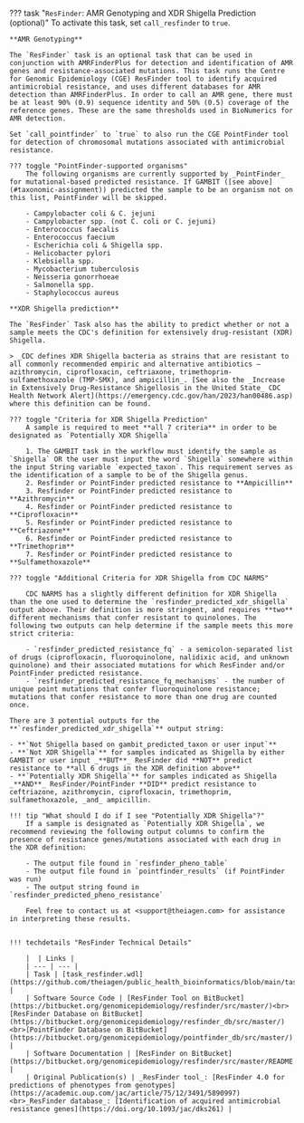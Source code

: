 
??? task "`ResFinder`: AMR Genotyping and XDR Shigella Prediction (optional)"
    To activate this task, set `call_resfinder` to `true`.

    **AMR Genotyping**

    The `ResFinder` task is an optional task that can be used in conjunction with AMRFinderPlus for detection and identification of AMR genes and resistance-associated mutations. This task runs the Centre for Genomic Epidemiology (CGE) ResFinder tool to identify acquired antimicrobial resistance, and uses different databases for AMR detection than AMRFinderPlus. In order to call an AMR gene, there must be at least 90% (0.9) sequence identity and 50% (0.5) coverage of the reference genes. These are the same thresholds used in BioNumerics for AMR detection. 

    Set `call_pointfinder` to `true` to also run the CGE PointFinder tool for detection of chromosomal mutations associated with antimicrobial resistance. 

    ??? toggle "PointFinder-supported organisms"
        The following organisms are currently supported by _PointFinder_ for mutational-based predicted resistance. If GAMBIT ([see above](#taxonomic-assignment)) predicted the sample to be an organism not on this list, PointFinder will be skipped.
       
        - Campylobacter coli & C. jejuni
        - Campylobacter spp. (not C. coli or C. jejuni)
        - Enterococcus faecalis
        - Enterococcus faecium
        - Escherichia coli & Shigella spp.
        - Helicobacter pylori
        - Klebsiella spp.
        - Mycobacterium tuberculosis
        - Neisseria gonorrhoeae
        - Salmonella spp.
        - Staphylococcus aureus

    **XDR Shigella prediction**

    The `ResFinder` Task also has the ability to predict whether or not a sample meets the CDC's definition for extensively drug-resistant (XDR) Shigella. 

    > _CDC defines XDR Shigella bacteria as strains that are resistant to all commonly recommended empiric and alternative antibiotics — azithromycin, ciprofloxacin, ceftriaxone, trimethoprim-sulfamethoxazole (TMP-SMX), and ampicillin_. [See also the _Increase in Extensively Drug-Resistance Shigellosis in the United State_ CDC Health Network Alert](https://emergency.cdc.gov/han/2023/han00486.asp) where this definition can be found.
    
    ??? toggle "Criteria for XDR Shigella Prediction"
        A sample is required to meet **all 7 criteria** in order to be designated as `Potentially XDR Shigella` 

        1. The GAMBIT task in the workflow must identify the sample as `Shigella` OR the user must input the word `Shigella` somewhere within the input String variable `expected_taxon`. This requirement serves as the identification of a sample to be of the Shigella genus.
        2. Resfinder or PointFinder predicted resistance to **Ampicillin**
        3. Resfinder or PointFinder predicted resistance to **Azithromycin**
        4. Resfinder or PointFinder predicted resistance to **Ciprofloxacin**
        5. Resfinder or PointFinder predicted resistance to **Ceftriazone**
        6. Resfinder or PointFinder predicted resistance to **Trimethoprim**
        7. Resfinder or PointFinder predicted resistance to **Sulfamethoxazole**

    ??? toggle "Additional Criteria for XDR Shigella from CDC NARMS"

        CDC NARMS has a slightly different definition for XDR Shigella than the one used to determine the `resfinder_predicted_xdr_shigella` output above. Their definition is more stringent, and requires **two** different mechanisms that confer resistant to quinolones. The following two outputs can help determine if the sample meets this more strict criteria:

        - `resfinder_predicted_resistance_fq` - a semicolon-separated list of drugs (ciprofloxacin, fluoroquinolone, nalidixic acid, and unknown quinolone) and their associated mutations for which ResFinder and/or PointFinder predicted resistance.
        - `resfinder_predicted_resistance_fq_mechanisms` - the number of unique point mutations that confer fluoroquinolone resistance; mutations that confer resistance to more than one drug are counted once.

    There are 3 potential outputs for the **`resfinder_predicted_xdr_shigella`** output string:

    - **`Not Shigella based on gambit_predicted_taxon or user input`**
    - **`Not XDR Shigella`** for samples indicated as Shigella by either GAMBIT or user input _**BUT**_ ResFinder did **NOT** predict resistance to **all 6 drugs in the XDR definition above**
    - **`Potentially XDR Shigella`** for samples indicated as Shigella _**AND**_ ResFinder/PointFinder **DID** predict resistance to ceftriazone, azithromycin, ciprofloxacin, trimethoprim, sulfamethoxazole, _and_ ampicillin.
  
    !!! tip "What should I do if I see "Potentially XDR Shigella"?"
        If a sample is designated as `Potentially XDR Shigella`, we recommend reviewing the following output columns to confirm the presence of resistance genes/mutations associated with each drug in the XDR definition:
            
        - The output file found in `resfinder_pheno_table`
        - The output file found in `pointfinder_results` (if PointFinder was run)
        - The output string found in `resfinder_predicted_pheno_resistance`
    
        Feel free to contact us at <support@theiagen.com> for assistance in interpreting these results.
    

    !!! techdetails "ResFinder Technical Details"
        
        |  | Links |
        | --- | --- |
        | Task | [task_resfinder.wdl](https://github.com/theiagen/public_health_bioinformatics/blob/main/tasks/gene_typing/drug_resistance/task_resfinder.wdl) |
        | Software Source Code | [ResFinder Tool on BitBucket](https://bitbucket.org/genomicepidemiology/resfinder/src/master/)<br>[ResFinder Database on BitBucket](https://bitbucket.org/genomicepidemiology/resfinder_db/src/master/)<br>[PointFinder Database on BitBucket](https://bitbucket.org/genomicepidemiology/pointfinder_db/src/master/) |
        | Software Documentation | [ResFinder on BitBucket](https://bitbucket.org/genomicepidemiology/resfinder/src/master/README.md) |
        | Original Publication(s) | _ResFinder tool_: [ResFinder 4.0 for predictions of phenotypes from genotypes](https://academic.oup.com/jac/article/75/12/3491/5890997)<br>_ResFinder database_: [Identification of acquired antimicrobial resistance genes](https://doi.org/10.1093/jac/dks261) |
